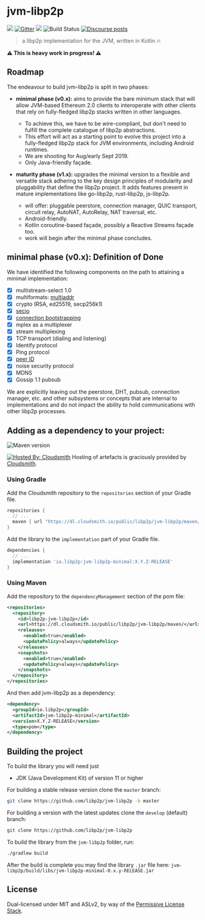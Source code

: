 # jvm-libp2p

[![](https://img.shields.io/badge/project-libp2p-yellow.svg?style=flat-square)](https://libp2p.io/)
[![Gitter](https://img.shields.io/gitter/room/libp2p/jvm-libp2p.svg)](https://gitter.im/jvm-libp2p/community)
[![](https://img.shields.io/badge/freenode-%23libp2p-yellow.svg?style=flat-square)](http://webchat.freenode.net/?channels=%23libp2p)
![Build Status](https://github.com/libp2p/jvm-libp2p/actions/workflows/build.yml/badge.svg?branch=master)
[![Discourse posts](https://img.shields.io/discourse/https/discuss.libp2p.io/posts.svg)](https://discuss.libp2p.io)

> a libp2p implementation for the JVM, written in Kotlin 🔥

**⚠️ This is heavy work in progress! ⚠**

## Roadmap

The endeavour to build jvm-libp2p is split in two phases:

* **minimal phase (v0.x):** aims to provide the bare minimum stack that will
  allow JVM-based Ethereum 2.0 clients to interoperate with other clients that
  rely on fully-fledged libp2p stacks written in other languages.
    * To achieve this, we have to be wire-compliant, but don't need to fulfill
      the complete catalogue of libp2p abstractions.
    * This effort will act as a starting point to evolve this project into a
      fully-fledged libp2p stack for JVM environments, including Android
      runtimes.
    * We are shooting for Aug/early Sept 2019.
    * Only Java-friendly façade.

* **maturity phase (v1.x):** upgrades the minimal version to a flexible and
  versatile stack adhering to the key design principles of modularity and
  pluggability that define the libp2p project. It adds features present in
  mature implementations like go-libp2p, rust-libp2p, js-libp2p.
    * will offer: pluggable peerstore, connection manager, QUIC transport,
      circuit relay, AutoNAT, AutoRelay, NAT traversal, etc.
    * Android-friendly.
    * Kotlin coroutine-based façade, possibly a Reactive Streams façade too.
    * work will begin after the minimal phase concludes.

## minimal phase (v0.x): Definition of Done

We have identified the following components on the path to attaining a minimal
implementation:

- [X] multistream-select 1.0
- [X] multiformats: [multiaddr](https://github.com/multiformats/multiaddr)
- [X] crypto (RSA, ed25519, secp256k1)
- [X] [secio](https://github.com/libp2p/specs/pull/106)
- [X] [connection bootstrapping](https://github.com/libp2p/specs/pull/168)
- [X] mplex as a multiplexer
- [X] stream multiplexing
- [X] TCP transport (dialing and listening)
- [X] Identify protocol
- [X] Ping protocol
- [X] [peer ID](https://github.com/libp2p/specs/pull/100)
- [X] noise security protocol
- [X] MDNS
- [X] Gossip 1.1 pubsub 

We are explicitly leaving out the peerstore, DHT, pubsub, connection manager,
etc. and other subsystems or concepts that are internal to implementations and
do not impact the ability to hold communications with other libp2p processes.

## Adding as a dependency to your project:
![Maven version](https://img.shields.io/maven-metadata/v?label=jvm-libp2p-minimal&metadataUrl=https%3A%2F%2Fdl.cloudsmith.io%2Fpublic%2Flibp2p%2Fjvm-libp2p%2Fmaven%2Fio%2Flibp2p%2Fjvm-libp2p-minimal%2Fmaven-metadata.xml)

[![Hosted By: Cloudsmith](https://img.shields.io/badge/OSS%20hosting%20by-cloudsmith-blue?logo=cloudsmith&style=flat-square)](https://cloudsmith.com) 
Hosting of artefacts is graciously provided by [Cloudsmith](https://cloudsmith.com).

### Using Gradle
Add the Cloudsmith repository to the `repositories` section of your Gradle file.
```groovy
repositories {
  // ...
  maven { url "https://dl.cloudsmith.io/public/libp2p/jvm-libp2p/maven/" }
}
```
Add the library to the `implementation` part of your Gradle file.
```groovy
dependencies {
  // ...
  implementation 'io.libp2p:jvm-libp2p-minimal:X.Y.Z-RELEASE'
}
```
### Using Maven
Add the repository to the `dependencyManagement` section of the pom file:
```xml
<repositories>
  <repository>
    <id>libp2p-jvm-libp2p</id>
    <url>https://dl.cloudsmith.io/public/libp2p/jvm-libp2p/maven/</url>
    <releases>
      <enabled>true</enabled>
      <updatePolicy>always</updatePolicy>
    </releases>
    <snapshots>
      <enabled>true</enabled>
      <updatePolicy>always</updatePolicy>
    </snapshots>
  </repository>
</repositories>
```

And then add jvm-libp2p as a dependency:
``` xml
<dependency>
  <groupId>io.libp2p</groupId>
  <artifactId>jvm-libp2p-minimal</artifactId>
  <version>X.Y.Z-RELEASE</version>
  <type>pom</type>
</dependency>
```



## Building the project 

To build the library you will need just 
- JDK (Java Development Kit) of version 11 or higher
 
For building a stable release version clone the `master` branch:  
```bash
git clone https://github.com/libp2p/jvm-libp2p -b master
```
For building a version with the latest updates clone the `develop` (default) branch:
```bash
git clone https://github.com/libp2p/jvm-libp2p
```

To build the library from the `jvm-libp2p` folder, run:
```bash
./gradlew build
```

After the build is complete you may find the library `.jar` file here: `jvm-libp2p/build/libs/jvm-libp2p-minimal-0.x.y-RELEASE.jar`

## License

Dual-licensed under MIT and ASLv2, by way of the [Permissive License
Stack](https://protocol.ai/blog/announcing-the-permissive-license-stack/).
